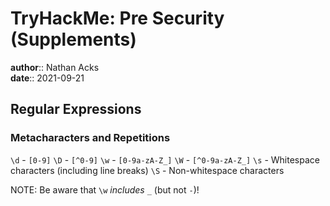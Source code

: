 # TryHackMe: Pre Security (Supplements)

**author**:: Nathan Acks  
**date**:: 2021-09-21

## Regular Expressions

### Metacharacters and Repetitions

`\d` - `[0-9]`
`\D` - `[^0-9]`
`\w` - `[0-9a-zA-Z_]`
`\W` - `[^0-9a-zA-Z_]`
`\s` - Whitespace characters (including line breaks)
`\S` - Non-whitespace characters

NOTE: Be aware that `\w` *includes* `_` (but not `-`)!
